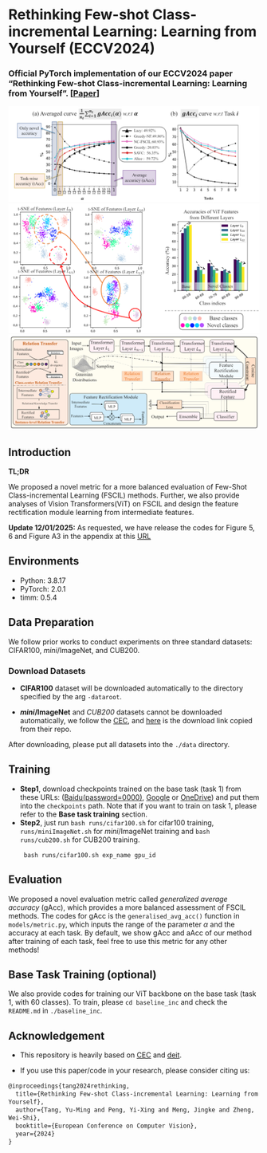 # Rethinking Few-shot Class-incremental Learning: Learning from Yourself (ECCV2024)
### Official PyTorch implementation of our ECCV2024 paper “Rethinking Few-shot Class-incremental Learning: Learning from Yourself”. [[Paper](http://arxiv.org/abs/2407.07468)]



<div align=center> <img src="img.png"  style="zoom: 60%;"></div>
<div align=center> <img src="img_1.png"  style="zoom: 72%;"></div>
<div align=center> <img src="img_2.png"  style="zoom: 57%;"></div>

## Introduction 
**TL;DR**

We proposed a novel metric for a more balanced evaluation of Few-Shot Class-incremental Learning (FSCIL) methods.
Further, we also provide analyses of Vision Transformers(ViT) on FSCIL 
and design the feature rectification module learning from intermediate features.

**Update 12/01/2025:** As requested, we have release the codes for Figure 5, 6 and Figure A3 in the appendix at this [URL](https://drive.google.com/drive/folders/1-kcLFgICLre0WP7N6wImXxXlxBsnRrE4)
## Environments

- Python: 3.8.17
- PyTorch: 2.0.1
- timm: 0.5.4

## Data Preparation
We follow prior works to conduct experiments on three standard datasets: CIFAR100, *mini*/ImageNet, and CUB200.
### Download Datasets
- **CIFAR100** dataset will be downloaded automatically to the directory specified by the arg `-dataroot`.

- ***mini*/ImageNet** and *CUB200* datasets cannot be downloaded automatically, we follow the [CEC](https://github.com/icoz69/CEC-CVPR2021),
  and [here](https://drive.google.com/drive/folders/11LxZCQj2FRCs0JTsf_dafvTHqFn2yGSN?usp=sharing) is the download link copied from their repo.

After downloading, please put all datasets into the `./data` directory.

## Training

- **Step1**, download checkpoints trained on the base task (task 1) from these URLs: ([Baidu(password=0000)](https://pan.baidu.com/s/1RBIoiW-KZgfNV_3CNPGkEw
), [Google](https://drive.google.com/file/d/1g_P03Mez0sxAH2NCJE1ZNBZLtwSs-Bxl/view?usp=drive_link) or [OneDrive](https://sunyatsen-my.sharepoint.cn/:u:/g/personal/tangym9_ms_sysu_edu_cn/EcPiIJm23DpBhcENiH3wB_YBhcDJIfRLv_x1YWR_Hqv6Mw?e=nwHfn6))
  and put them into the `checkpoints` path.
Note that if you want to train on task 1, please refer to the **Base task training** section.
- **Step2**, just run ```bash runs/cifar100.sh``` for cifar100 training, ```runs/miniImageNet.sh``` for *mini*/ImageNet training and ```bash runs/cub200.sh``` for CUB200 training.
  ```
   bash runs/cifar100.sh exp_name gpu_id
  ```

## Evaluation
We proposed a novel evaluation metric called *generalized average accuracy* (gAcc), which provides a more balanced assessment of FSCIL methods.
The codes for gAcc is the ```generalised_avg_acc()``` function in `models/metric.py`, which inputs the range of the parameter $\alpha$ and the accuracy at each task.
By default, we show gAcc and aAcc of our method after training of each task, feel free to use this metric for any other methods!

## Base Task Training (optional)
We also provide codes for training our ViT backbone on the base task (task 1, with 60 classes).
To train, please ```cd baseline_inc``` and check the `README.md` in `./baseline_inc`.

## Acknowledgement

- This repository is heavily based
  on [CEC](https://github.com/icoz69/CEC-CVPR2021) and [deit](https://github.com/facebookresearch/deit).

- If you use this paper/code in your research, please consider citing us:

```
@inproceedings{tang2024rethinking,
  title={Rethinking Few-shot Class-incremental Learning: Learning from Yourself},
  author={Tang, Yu-Ming and Peng, Yi-Xing and Meng, Jingke and Zheng, Wei-Shi},
  booktitle={European Conference on Computer Vision},
  year={2024}
}
```
